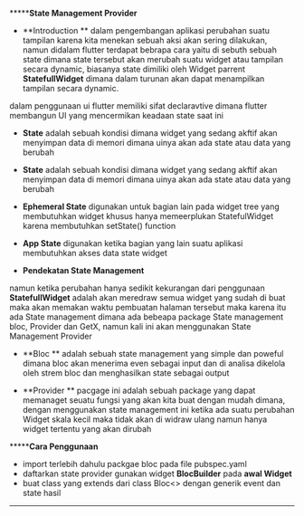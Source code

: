 *******************************State Management Provider**************************

* **Introduction ** dalam pengembangan aplikasi perubahan suatu tampilan karena kita menekan sebuah aksi akan sering dilakukan, namun didalam flutter terdapat bebrapa cara yaitu di sebuth sebuah state dimana state tersebut akan merubah suatu widget atau tampilan secara dynamic, biasanya state dimiliki oleh Widget parrent **StatefullWidget** dimana dalam turunan akan dapat menampilkan tampilan secara dynamic.

dalam penggunaan ui flutter memiliki sifat declaravtive dimana flutter membangun UI yang mencermikan keadaan state saat ini 

* **State** adalah sebuah kondisi dimana widget yang sedang akftif akan menyimpan data di memori dimana uinya akan ada state atau data yang berubah

* **State** adalah sebuah kondisi dimana widget yang sedang akftif akan menyimpan data di memori dimana uinya akan ada state atau data yang berubah

* **Ephemeral State** digunakan untuk bagian lain pada widget tree yang membutuhkan widget khusus hanya memeerplukan StatefulWidget karena membutuhkan setState() function

* **App State** digunakan ketika bagian yang lain suatu aplikasi membutuhkan akses data state widget

* **Pendekatan State Management** 


namun ketika perubahan hanya sedikit kekurangan dari penggunaan **StatefullWidget** adalah akan meredraw semua widget yang sudah di buat maka akan memakan waktu pembuatan halaman tersebut maka karena itu ada State management dimana ada bebeapa package State management bloc, Provider dan GetX, namun kali ini akan menggunakan State Management Provider

* **Bloc ** adalah sebuah state management yang simple dan poweful dimana bloc akan menerima even sebagai input dan di analisa dikelola oleh strem bloc dan menghasilkan state sebagai output 
 
* **Provider ** pacgage ini adalah sebuah package yang dapat memanaget seuatu fungsi yang akan kita buat dengan mudah dimana, dengan menggunakan state management ini ketika ada suatu perubahan Widget skala kecil maka tidak akan di widraw ulang namun hanya widget tertentu yang akan dirubah


*******************************Cara Penggunaan**************************

- import terlebih dahulu packgae bloc pada file pubspec.yaml
- daftarkan state provider gunakan widget **BlocBuilder** pada **awal Widget**
- buat class yang extends dari class Bloc<> dengan generik event dan state hasil
 



--------------------------------------------------------------------
